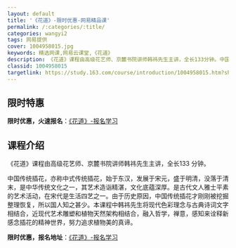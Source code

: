 ```yaml
---
layout: default
title: '《花道》-限时优惠-网易精品课'
permalink: /:categories/:title/
categories: wangyi2
tags: 网易提供
cover: 1004958015.jpg
keywords: 精选网课,网易云课堂,《花道》
description: 《花道》课程由高级花艺师、京麓书院讲师韩祎先生主讲，全长133分钟。中国传统插花，亦称中式传统插花，始于东汉，发展于宋元
classid: 1004958015
targetlink: https://study.163.com/course/introduction/1004958015.htm?share=1&shareId=1025206652&utm_campaign=share&utm_medium=iphoneShare&utm_source=&utm_u=1025206652
---
```


## 限时特惠

**限时优惠，火速报名**：[《花道》-报名学习](https://study.163.com/course/introduction/1004958015.htm?share=1&shareId=1025206652&utm_campaign=share&utm_medium=iphoneShare&utm_source=&utm_u=1025206652)

## 课程介绍

《花道》课程由高级花艺师、京麓书院讲师韩祎先生主讲，全长133 分钟。

中国传统插花，亦称中式传统插花，始于东汉，发展于宋元，盛于明清，没落于清末，是中华传统文化之一，其艺术造诣精湛，文化底蕴深厚。是古代文人雅士平素的艺术活动，在宋代是生活四艺之一。由于历史原因，中国传统插花才刚刚被挖掘整理恢复，所以国人知之甚少。本课程中韩祎先生将现代色彩理念与古典诗词文字相结合，近现代艺术雕塑和植物天然架构相结合，融入哲学，禅意，感知来诠释新感念插花的精神世界，努力追求植物美的真谛。

**限时优惠，报名地址**：[《花道》-报名学习](https://study.163.com/course/introduction/1004958015.htm?share=1&shareId=1025206652&utm_campaign=share&utm_medium=iphoneShare&utm_source=&utm_u=1025206652)

